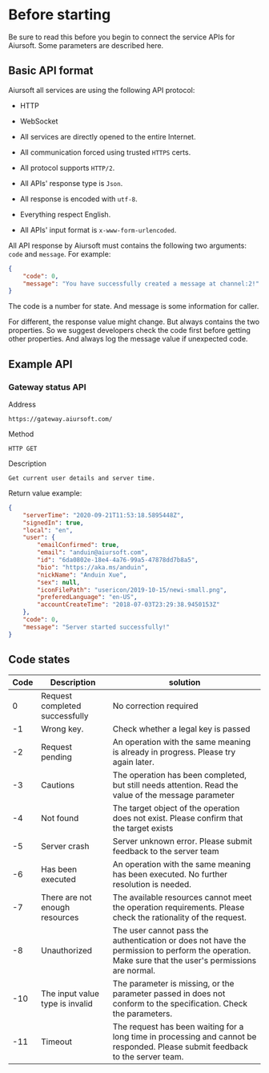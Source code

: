 # Before starting

Be sure to read this before you begin to connect the service APIs for Aiursoft. Some parameters are described here.

## Basic API format

Aiursoft all services are using the following API protocol:

* HTTP
* WebSocket

* All services are directly opened to the entire Internet.
* All communication forced using trusted `HTTPS` certs.
* All protocol supports `HTTP/2`.
* All APIs' response type is `Json`.
* All response is encoded with `utf-8`.
* Everything respect English.
* All APIs' input format is `x-www-form-urlencoded`.

All API response by Aiursoft must contains the following two arguments: `code` and `message`. For example:

```json
{
    "code": 0,
    "message": "You have successfully created a message at channel:2!"
}
```

The code is a number for state. And message is some information for caller.

For different, the response value might change. But always contains the two properties. So we suggest developers check the code first before getting other properties. And always log the message value if unexpected code.

## Example API

### Gateway status API

Address

    https://gateway.aiursoft.com/

Method

    HTTP GET

Description

    Get current user details and server time.

Return value example:

```json
{
    "serverTime": "2020-09-21T11:53:18.5895448Z",
    "signedIn": true,
    "local": "en",
    "user": {
        "emailConfirmed": true,
        "email": "anduin@aiursoft.com",
        "id": "6da0802e-18e4-4a76-99a5-47878dd7b8a5",
        "bio": "https://aka.ms/anduin",
        "nickName": "Anduin Xue",
        "sex": null,
        "iconFilePath": "usericon/2019-10-15/newi-small.png",
        "preferedLanguage": "en-US",
        "accountCreateTime": "2018-07-03T23:29:38.9450153Z"
    },
    "code": 0,
    "message": "Server started successfully!"
}
```

## Code states

| Code        | Description    |  solution  |
|--|--|--|
|0 | Request completed successfully | No correction required
|-1 | Wrong key. | Check whether a legal key is passed
|-2 | Request pending | An operation with the same meaning is already in progress. Please try again later.
|-3 | Cautions | The operation has been completed, but still needs attention. Read the value of the message parameter
|-4 | Not found | The target object of the operation does not exist. Please confirm that the target exists
|-5 | Server crash | Server unknown error. Please submit feedback to the server team
|-6 | Has been executed | An operation with the same meaning has been executed. No further resolution is needed.
|-7 | There are not enough resources | The available resources cannot meet the operation requirements. Please check the rationality of the request.
|-8 | Unauthorized | The user cannot pass the authentication or does not have the permission to perform the operation. Make sure that the user's permissions are normal.
|-10 | The input value type is invalid | The parameter is missing, or the parameter passed in does not conform to the specification. Check the parameters.
|-11 | Timeout | The request has been waiting for a long time in processing and cannot be responded. Please submit feedback to the server team.
